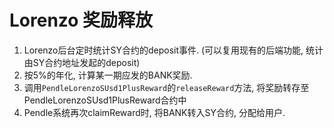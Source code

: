 # Lorenzo 奖励释放

1. Lorenzo后台定时统计SY合约的deposit事件. (可以复用现有的后端功能, 统计由SY合约地址发起的deposit)
2. 按5%的年化, 计算某一期应发的BANK奖励. 
3. 调用`PendleLorenzoSUsd1PlusReward`的`releaseReward`方法, 将奖励转存至PendleLorenzoSUsd1PlusReward合约中
4. Pendle系统再次claimReward时, 将BANK转入SY合约, 分配给用户. 